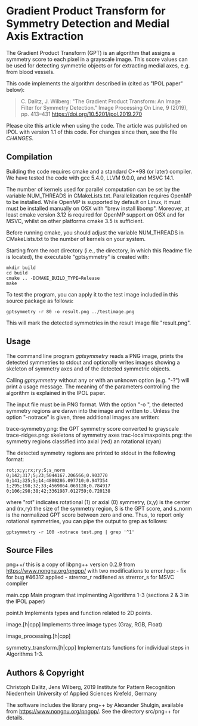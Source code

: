 Gradient Product Transform for Symmetry Detection and Medial Axis Extraction
============================================================================

The Gradient Product Transform (GPT) is an algorithm that assigns a symmetry
score to each pixel in a grayscale image. This score values can be used for
detecting symmetric objects or for extracting medial axes, e.g. from blood
vessels.

This code implements the algorithm described in (cited as "IPOL paper" below):

> C. Dalitz, J. Wilberg: "The Gradient Product Transform:
> An Image Filter for Symmetry Detection."  Image Processing On Line, 9
> (2019), pp. 413–431
> https://doi.org/10.5201/ipol.2019.270

Please cite this article when using the code. The article was published on
IPOL with version 1.1 of this code. For changes since then, see the file
*CHANGES*.

Compilation
-----------

Building the code requires cmake and a standard C++98 (or later) compiler.
We have tested the code with gcc 5.4.0, LLVM 9.0.0, and MSVC 14.1.

The number of kernels used for parallel computation can be set by the
variable NUM_THREADS in CMakeLists.txt. Parallelization requires OpenMP
to be installed. While OpenMP is supported by default on Linux, it must
must be installed manually on OSX with "brew install libomp". Moreover,
at least cmake version 3.12 is required for OpenMP support on OSX and for
MSVC, whilst on other platforms cmake 3.5 is sufficient.

Before running cmake, you should adjust the variable NUM_THREADS in
CMakeLists.txt to the number of kernels on your system.

Starting from the root directory (i.e., the directory, in which this
Readme file is located), the executable "gptsymmetry" is created with:

    mkdir build
    cd build
    cmake .. -DCMAKE_BUILD_TYPE=Release
    make

To test the program, you can apply it to the test image included in this
source package as follows:

    gptsymmetry -r 80 -o result.png ../testimage.png

This will mark the detected symmetries in the result image file "result.png".


Usage
-----

The command line program *gptsymmetry* reads a PNG image, prints the detected
symmetries to stdout and optionally writes images showing a skeleton of
symmetry axes and of the detected symmetric objects.

Calling *gptsymmetry* without any or with an unknown option (e.g. "-?")
will print a usage message. The meaning of the parameters controlling
the algorithm is explained in the IPOL paper.

The input file must be in PNG format. With the option "-o <outfile>", the
detected symmetry regions are darwn into the image and written to <outfile>.
Unless the option "-notrace" is given, three additional images are written:

  trace-symmetry.png:
    the GPT symmetry score converted to grayscale
  trace-ridges.png:
    skeletons of symmetry axes
  trac-localmaxpoints.png:
    the symmetry regions classified into axial (red) an rotational (cyan)

The detected symmetry regions are printed to stdout in the following format:

    rot;x;y;rx;ry;S;s_norm
    0;142;317;5;23;5044167.206566;0.903770
    0;141;325;5;14;4800286.097710;0.947354
    1;295;198;32;33;4569864.069128;0.784917
    0;106;298;38;42;3361987.012759;0.720138

where "rot" indicates rotational (1) or axial (0) symmetry, (x,y) is the
center and (rx,ry) the size of the symmetry region, S is the GPT score,
and s_norm is the normalized GPT score between zero and one. Thus, to report
only rotational symmetries, you can pipe the output to grep as follows:

    gptsymmetry -r 100 -notrace test.png | grep '^1'


Source Files
------------

png++/
   this is a copy of libpng++ version 0.2.9 from https://www.nongnu.org/pngpp/
   with two modifications to error.hpp:
    - fix for bug #46312 applied
	- strerror_r redifened as strerror_s for MSVC compiler

main.cpp
   Main program that implmenting Algorithms 1-3
   (sections 2 & 3 in the IPOL paper)

point.h
   Implements types and function related to 2D points.

image.[h|cpp]
   Implements three image types (Gray, RGB, Float)

image_processing.[h|cpp]

symmetry_transform.[h|cpp]
   Implementats functions for individual steps in Algorithms 1-3.



Authors & Copyright
-------------------

Christoph Dalitz, Jens Wilberg, 2019
Institute for Pattern Recognition
Niederrhein University of Applied Sciences
Krefeld, Germany

The software includes the library png++ by Alexander Shulgin, available
from https://www.nongnu.org/pngpp/. See the directory src/png++ for details.
